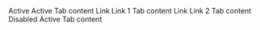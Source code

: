 ﻿<BSNav IsTabs="true">
    <BSNavItem>
        <TabLabel>Active</TabLabel>
        <TabContent>Active Tab content</TabContent>
    </BSNavItem>
    <BSNavItem>
        <TabLabel>Link</TabLabel>
        <TabContent>Link 1 Tab content</TabContent>
    </BSNavItem>
    <BSNavItem>
        <TabLabel>Link</TabLabel>
        <TabContent>Link 2 Tab content</TabContent>
    </BSNavItem>
    <BSNavItem IsDisabled="true">
            <TabLabel>Disabled</TabLabel>
            <TabContent>Active Tab content</TabContent>
        </BSNavItem>
</BSNav>